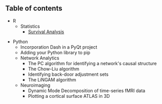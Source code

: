 ## Table of contents

* R
  * Statistics
    * [Survival Analysis](/tutorials/statistics/survival-analysis.html)

<!-- TODO -->
* Python
  * Incorporation Dash in a PyQt project
  * Adding your Python library to pip
  * Network Analytics
    * The PC algorithm for identifying a network's causal structure
    * The Chow-Liu algorithm
    * Identifying back-door adjustment sets
    * The LiNGAM algorithm
  * Neuroimaging
    * Dynamic Mode Decomposition of time-series fMRI data
    * Plotting a cortical surface ATLAS in 3D
